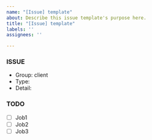 ```yaml
---
name: "[Issue] template"
about: Describe this issue template's purpose here.
title: "[Issue] template"
labels: ''
assignees: ''

---
```


### ISSUE
- Group: client
- Type: 
- Detail:

### TODO
 - [ ] Job1
 - [ ] Job2
 - [ ] Job3
